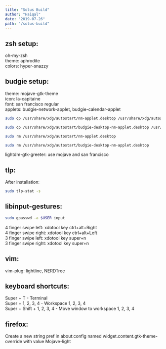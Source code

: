 ```yaml
---
title: "Solus Build"
author: "Haiqal"
date: "2019-07-26"
path: "/solus-build"
---
```


## zsh setup:
oh-my-zsh  
theme: aphrodite  
colors: hyper-snazzy  
  
## budgie setup:
theme: mojave-gtk-theme  
icon: la-capitaine  
font: san francisco regular  
applets: budgie-network-applet, budgie-calendar-applet  
```bash
sudo cp /usr/share/xdg/autostart/nm-applet.desktop /usr/share/xdg/autostart/nm-applet.desktop.bak
```
```bash
sudo cp /usr/share/xdg/autostart/budgie-desktop-nm-applet.desktop /usr/share/xdg/autostart/budgie-desktop-nm-applet.bak
```
```bash
sudo rm /usr/share/xdg/autostart/nm-applet.desktop
```
```bash
sudo rm /usr/share/xdg/autostart/budgie-desktop-nm-applet.desktop
```
lightdm-gtk-greeter: use mojave and san francisco  
  
## tlp: 
After installation:  
```bash
sudo tlp-stat -s
```
  
## libinput-gestures: 
```bash
sudo gpasswd -a $USER input
```
4 finger swipe left: xdotool key ctrl+alt+Right  
4 finger swipe right: xdotool key ctrl+alt+Left  
3 finger swipe left: xdotool key super+n  
3 finger swipe right: xdotool key super+n  
  
## vim:
vim-plug: lightline, NERDTree  
  
## keyboard shortcuts:
Super + T - Terminal  
Super + 1, 2, 3, 4 - Workspace 1, 2, 3, 4  
Super + Shift + 1, 2, 3, 4 - Move window to workspace 1, 2, 3, 4  
  
## firefox:
Create a new string pref in about:config named widget.content.gtk-theme-override with value Mojave-light  